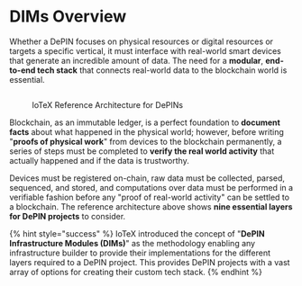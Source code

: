 # DIMs Overview

Whether a DePIN focuses on physical resources or digital resources or targets a specific vertical, it must interface with real-world smart devices that generate an incredible amount of data. The need for a **modular**, **end-to-end tech stack** that connects real-world data to the blockchain world is essential.

<figure><img src="https://lh7-us.googleusercontent.com/docsz/AD_4nXeuEJGNoGFJYCK1gT7FpxILk_l8uFTmnm78rMNBYh5HlljzKMkeTrvO__dbUDvHtgDuxUN6PpEpz5uNljC5qpIo6orQEN73PIi-cuDgN2TK20C4DoW9RdGz63VTXFD_xP4lnIqFhblu2EHfgWy2fQzPdMtz?key=xRhwvsy-gk4_S1iqjhFKlQ" alt=""><figcaption><p>IoTeX Reference Architecture for DePINs</p></figcaption></figure>

Blockchain, as an immutable ledger, is a perfect foundation to **document facts** about what happened in the physical world; however, before writing "**proofs of physical work**" from devices to the blockchain permanently, a series of steps must be completed to **verify the real world activity** that actually happened and if the data is trustworthy.&#x20;

Devices must be registered on-chain, raw data must be collected, parsed, sequenced, and stored, and computations over data must be performed in a verifiable fashion before any "proof of real-world activity" can be settled to a blockchain. The reference architecture above shows **nine essential layers for DePIN projects** to consider.

{% hint style="success" %}
IoTeX introduced the concept of "**DePIN Infrastructure Modules (DIMs)**" as the methodology enabling any infrastructure builder to provide their implementations for the different layers required to a DePIN project. This provides DePIN projects with a vast array of options for creating their custom tech stack.
{% endhint %}
